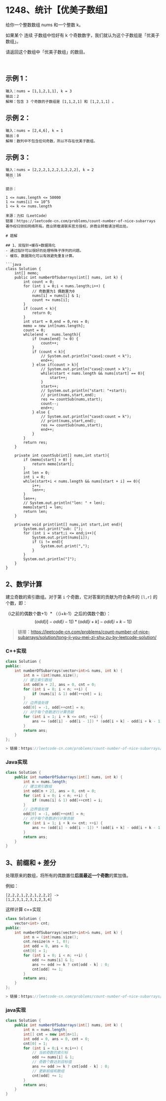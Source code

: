 # 1248、统计【优美子数组】
给你一个整数数组 nums 和一个整数 k。

如果某个 连续 子数组中恰好有 k 个奇数数字，我们就认为这个子数组是「优美子数组」。

请返回这个数组中「优美子数组」的数目。

 

## 示例 1：
```
输入：nums = [1,1,2,1,1], k = 3
输出：2
解释：包含 3 个奇数的子数组是 [1,1,2,1] 和 [1,2,1,1] 。
```
## 示例 2：
```
输入：nums = [2,4,6], k = 1
输出：0
解释：数列中不包含任何奇数，所以不存在优美子数组。
```
## 示例 3：
```
输入：nums = [2,2,2,1,2,2,1,2,2,2], k = 2
输出：16
 ```

提示：

1 <= nums.length <= 50000
1 <= nums[i] <= 10^5
1 <= k <= nums.length

来源：力扣（LeetCode）
链接：https://leetcode-cn.com/problems/count-number-of-nice-subarrays
著作权归领扣网络所有。商业转载请联系官方授权，非商业转载请注明出处。

# 题解

## 1、双指针+缓存+数据简化
- 通过指针可以很好的处理特殊子序列的问题。
- 缓存、数据简化可以有效避免重复计算。

```java
class Solution {
    int[] memo;
    public int numberOfSubarrays(int[] nums, int k) {
        int count = 0;
        for (int i = 0;i < nums.length;i++) {
            // 奇数置为1 偶数置为0
            nums[i] = nums[i] & 1;
            count += nums[i];
        }
        if (count < k){
            return 0;
        }
        int start = 0,end = 0,res = 0;
        memo = new int[nums.length];
        count = 0;
        while(end <  nums.length){
            if (nums[end] != 0) {
                count++;
            }
            if (count < k){
                // System.out.println("case1:count < k");
                end++;
            } else if(count > k){
                // System.out.println("case2:count > k");
                while(start < nums.length && nums[start] == 0){
                    start++;
                }
                start++;
                // System.out.println("start: "+start);
                // print(nums,start,end);
                res += countSub(nums,start);
                count--;
                end++;
            } else {
                // System.out.println("case3:count = k");
                // print(nums,start,end);
                res += countSub(nums,start);
                end++;
            }
        }
        return res;
    }

    private int countSub(int[] nums,int start){
        if (memo[start] > 0) {
            return memo[start];
        }
        int len = 0;
        int i = 0;
        while(start+i < nums.length && nums[start + i] == 0){
            i++;
            len++;
        }
        len++;
        // System.out.println("len: " + len);
        memo[start] = len;
        return len;
    }
    
    private void print(int[] nums,int start,int end){
        System.out.print("sub: [");
        for (int i = start;i <= end;i++){
            System.out.print(nums[i]);
            if (i != end){
                System.out.print(",");
            }
        }
        System.out.println("]");
    }
}
```
## 2、数学计算
建立奇数的索引数组。对于第 `i` 个奇数，它对答案的贡献为符合条件的 `[l,r]` 的个数，即：

（i之前的偶数个数+1）* （（i+k-1）之后的偶数个数）：
$$(\textit{odd}[i] - \textit{odd}[i - 1]) * (\textit{odd}[i + k] - \textit{odd}[i + k - 1])$$


> 链接：https://leetcode-cn.com/problems/count-number-of-nice-subarrays/solution/tong-ji-you-mei-zi-shu-zu-by-leetcode-solution/

### C++实现
```cpp
class Solution {
public:
    int numberOfSubarrays(vector<int>& nums, int k) {
        int n = (int)nums.size();
        // 建立索引数组
        int odd[n + 2], ans = 0, cnt = 0;
        for (int i = 0; i < n; ++i) {
            if (nums[i] & 1) odd[++cnt] = i;
        }
        // 边界值处理
        odd[0] = -1, odd[++cnt] = n;
        // 对于每个奇数进行计算贡献
        for (int i = 1; i + k <= cnt; ++i) {
            ans += (odd[i] - odd[i - 1]) * (odd[i + k] - odd[i + k - 1]); 
        }
        return ans;
    }
};

> 链接：https://leetcode-cn.com/problems/count-number-of-nice-subarrays/solution/tong-ji-you-mei-zi-shu-zu-by-leetcode-solution/
```
### Java实现
```java
class Solution {
    public int numberOfSubarrays(int[] nums, int k) {
        int n = nums.length;
        // 建立索引数组
        int odd[n + 2], ans = 0, cnt = 0;
        for (int i = 0; i < n; ++i) {
            if (nums[i] & 1) odd[++cnt] = i;
        }
        // 边界值处理
        odd[0] = -1, odd[++cnt] = n;
        // 对于每个奇数进行计算贡献
        for (int i = 1; i + k <= cnt; ++i) {
            ans += (odd[i] - odd[i - 1]) * (odd[i + k] - odd[i + k - 1]);
        }
        return ans;
    }
}
```
## 3、前缀和 + 差分
处理原来的数组，将所有的偶数置位**后面最近一个奇数**的累加值。

例如：
```
[2,2,2,1,2,2,1,2,2,2] -> 
[1,2,3,1,2,3,1,2,3,4]
```
这样计算
c++实现
```cpp
class Solution {
    vector<int> cnt;
public:
    int numberOfSubarrays(vector<int>& nums, int k) {
        int n = (int)nums.size();
        cnt.resize(n + 1, 0);
        int odd = 0, ans = 0;
        cnt[0] = 1;
        for (int i = 0; i < n; ++i) {
            odd += nums[i] & 1;
            ans += odd >= k ? cnt[odd - k] : 0;
            cnt[odd] += 1;
        }
        return ans;
    }
};

> 链接：https://leetcode-cn.com/problems/count-number-of-nice-subarrays/solution/tong-ji-you-mei-zi-shu-zu-by-leetcode-solution/
```
### java实现
```java
class Solution {
    public int numberOfSubarrays(int[] nums, int k) {
        int n = nums.length;
        int[] cnt = new int[n+1];
        int odd = 0, ans = 0, cnt = 0;
        cnt[0] = 1;
        for (int i = 0;i < n;i++) {
            // 当前奇数的索引标
            odd += nums[i] & 1;
            // 奇数个数达到目标值
            ans += odd >= k ? cnt[odd - k] : 0;
            // 更新前缀和数组
            cnt[odd] += 1;
        }
        return ans;
    }
}
```
